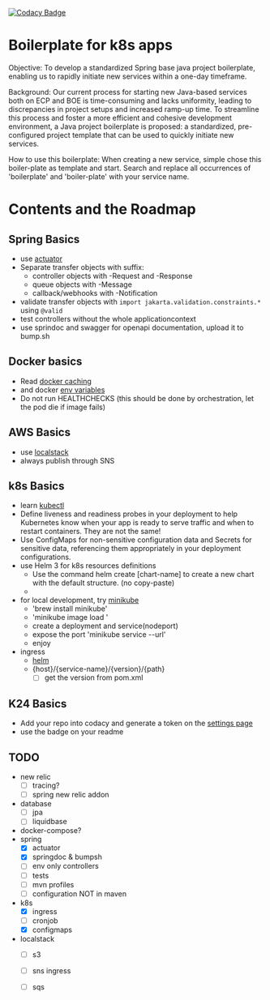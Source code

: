 [![Codacy Badge](https://app.codacy.com/project/badge/Grade/c74d474797eb463aa10bbaf38440e56d)](https://app.codacy.com?utm_source=gh&utm_medium=referral&utm_content=&utm_campaign=Badge_grade)

# Boilerplate for k8s apps

Objective: To develop a standardized Spring base java project boilerplate, enabling us to rapidly initiate new services
within a one-day timeframe.

Background: Our current process for starting new Java-based services both on ECP and BOE is time-consuming and lacks
uniformity, leading to discrepancies in project setups and increased ramp-up time. To streamline this process and foster
a more efficient and cohesive development environment, a Java project boilerplate is proposed: a standardized,
pre-configured project template that can be used to quickly initiate new services.

How to use this boilerplate: When creating a new service, simple chose this boiler-plate as template and start. Search and 
replace all occurrences of 'boilerplate' and 'boiler-plate' with your service name. 


# Contents and the Roadmap
## Spring Basics

- use [actuator](https://docs.spring.io/spring-boot/docs/current/reference/html/actuator.html?query=health%27%20target=_blank%3E%3Cb%3Ehealth%3C/b%3E%3C/a%3E-groups)
- Separate transfer objects with suffix:
    - controller objects with -Request and -Response
    - queue objects with -Message
    - callback/webhooks with -Notification
- validate transfer objects with `import jakarta.validation.constraints.*` using `@valid`
- test controllers without the whole applicationcontext
- use sprindoc and swagger for openapi documentation, upload it to bump.sh

## Docker basics

- Read [docker caching](https://docs.docker.com/build/cache/)
- and docker [env variables](https://docs.docker.com/build/building/env-vars/)
- Do not run HEALTHCHECKS (this should be done by orchestration, let the pod die if image fails)

## AWS Basics

- use [localstack](https://github.com/localstack/localstack)
- always publish through SNS

## k8s Basics

- learn [kubectl](https://kubernetes.io/docs/reference/generated/kubectl/kubectl-commands#delete)
- Define liveness and readiness probes in your deployment to help Kubernetes know when your app is ready to serve
  traffic and when to restart containers. They are not the same!
- Use ConfigMaps for non-sensitive configuration data and Secrets for sensitive data, referencing them appropriately in
  your deployment configurations.
- use Helm 3 for k8s resources definitions
    - Use the command helm create [chart-name] to create a new chart with the default structure. (no copy-paste)
    -
- for local development, try [minikube](https://minikube.sigs.k8s.io/)
    - 'brew install minikube'
    - 'minikube image load <image name>'
    - create a deployment and service(nodeport)
    - expose the port 'minikube service <service name> --url'
    - enjoy
- ingress
    - [helm](https://helm.sh/docs/intro/quickstart/)
    - {host}/{service-name}/{version}/{path}
        - [ ] get the version from pom.xml

## K24 Basics

- Add your repo into codacy and generate a token on
  the [settings page](https://app.codacy.com/gh/kfzteile24/boilerplate-k8s-app/settings/coverage)
- use the badge on your readme

## TODO

- new relic
    - [ ] tracing?
    - [ ] spring new relic addon

- database
    - [ ] jpa
    - [ ] liquidbase

- docker-compose?
- spring
    - [x] actuator
    - [x] springdoc & bumpsh
    - [ ] env only controllers
    - [ ] tests
    - [ ] mvn profiles
    - [ ] configuration NOT in maven
- k8s
    - [x] ingress
    - [ ] cronjob
    - [x] configmaps
- localstack
    -  [ ] s3
    -  [ ] sns ingress
    -  [ ] sqs

